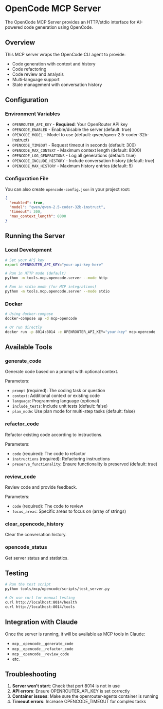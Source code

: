 # OpenCode MCP Server

The OpenCode MCP Server provides an HTTP/stdio interface for AI-powered code generation using OpenCode.

## Overview

This MCP server wraps the OpenCode CLI agent to provide:
- Code generation with context and history
- Code refactoring
- Code review and analysis
- Multi-language support
- State management with conversation history

## Configuration

### Environment Variables

- `OPENROUTER_API_KEY` - **Required**: Your OpenRouter API key
- `OPENCODE_ENABLED` - Enable/disable the server (default: true)
- `OPENCODE_MODEL` - Model to use (default: qwen/qwen-2.5-coder-32b-instruct)
- `OPENCODE_TIMEOUT` - Request timeout in seconds (default: 300)
- `OPENCODE_MAX_CONTEXT` - Maximum context length (default: 8000)
- `OPENCODE_LOG_GENERATIONS` - Log all generations (default: true)
- `OPENCODE_INCLUDE_HISTORY` - Include conversation history (default: true)
- `OPENCODE_MAX_HISTORY` - Maximum history entries (default: 5)

### Configuration File

You can also create `opencode-config.json` in your project root:

```json
{
  "enabled": true,
  "model": "qwen/qwen-2.5-coder-32b-instruct",
  "timeout": 300,
  "max_context_length": 8000
}
```

## Running the Server

### Local Development

```bash
# Set your API key
export OPENROUTER_API_KEY="your-api-key-here"

# Run in HTTP mode (default)
python -m tools.mcp.opencode.server --mode http

# Run in stdio mode (for MCP integrations)
python -m tools.mcp.opencode.server --mode stdio
```

### Docker

```bash
# Using docker-compose
docker-compose up -d mcp-opencode

# Or run directly
docker run -p 8014:8014 -e OPENROUTER_API_KEY="your-key" mcp-opencode
```

## Available Tools

### generate_code
Generate code based on a prompt with optional context.

Parameters:
- `prompt` (required): The coding task or question
- `context`: Additional context or existing code
- `language`: Programming language (optional)
- `include_tests`: Include unit tests (default: false)
- `plan_mode`: Use plan mode for multi-step tasks (default: false)

### refactor_code
Refactor existing code according to instructions.

Parameters:
- `code` (required): The code to refactor
- `instructions` (required): Refactoring instructions
- `preserve_functionality`: Ensure functionality is preserved (default: true)

### review_code
Review code and provide feedback.

Parameters:
- `code` (required): The code to review
- `focus_areas`: Specific areas to focus on (array of strings)

### clear_opencode_history
Clear the conversation history.

### opencode_status
Get server status and statistics.

## Testing

```bash
# Run the test script
python tools/mcp/opencode/scripts/test_server.py

# Or use curl for manual testing
curl http://localhost:8014/health
curl http://localhost:8014/tools
```

## Integration with Claude

Once the server is running, it will be available as MCP tools in Claude:
- `mcp__opencode__generate_code`
- `mcp__opencode__refactor_code`
- `mcp__opencode__review_code`
- etc.

## Troubleshooting

1. **Server won't start**: Check that port 8014 is not in use
2. **API errors**: Ensure OPENROUTER_API_KEY is set correctly
3. **Container issues**: Make sure the openrouter-agents container is running
4. **Timeout errors**: Increase OPENCODE_TIMEOUT for complex tasks
